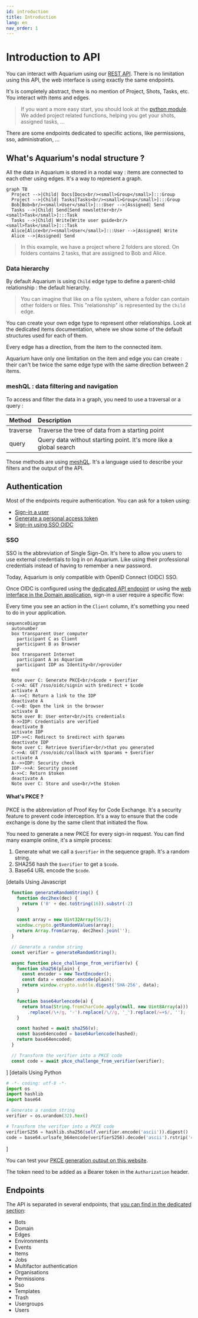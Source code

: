 ```yaml
---
id: introduction
title: Introduction
lang: en
nav_order: 1
---
```


# Introduction to API

You can interact with Aquarium using our [REST API](../rest). There is no limitation using this API, the web interface is using exactly the same endpoints.

It's is completely abstract, there is no mention of Project, Shots, Tasks, etc. You interact with items and edges.

> If you want a more easy start, you should look at the [python module](./modules/python/index.md). We added project related functions, helping you get your shots, assigned tasks, ...

There are some endpoints dedicated to specific actions, like permissions, sso, administration, ...

## What's Aquarium's nodal structure ?

All the data in Aquarium is stored in a nodal way : items are connected to each other using edges. It's a way to represent a graph.

<!-- Create a mermaid graph with a project, connected to 2 folders (Docs, Tasks) with 2 tasks (Write user guide and Send newsletter) -->

```mermaid
graph TB
  Project -->|Child| Docs[Docs<br/><small>Group</small>]:::Group
  Project -->|Child| Tasks[Tasks<br/><small>Group</small>]:::Group
  Bob[Bob<br/><small>User</small>]:::User -->|Assigned| Send
  Tasks -->|Child| Send[Send newsletter<br/><small>Task</small>]:::Task
  Tasks -->|Child| Write[Write user guide<br/><small>Task</small>]:::Task
  Alice[Alice<br/><small>User</small>]:::User -->|Assigned| Write
  Alice -->|Assigned| Send
```

> In this example, we have a project where 2 folders are stored. On folders contains 2 tasks, that are assigned to Bob and Alice.

### Data hierarchy

By default Aquarium is using `Child` edge type to define a parent-child relationship : the default hierarchy.

> You can imagine that like on a file system, where a folder can contain other folders or files. This "relationship" is represented by the `Child` edge.

You can create your own edge type to represent other relationships. Look at the dedicated items documentation, where we show some of the default structures used for each of them.

Every edge has a direction, from the item to the connected item.

Aquarium have only one limitation on the item and edge you can create : their can't be twice the same edge type with the same direction between 2 items.

### meshQL : data filtering and navigation

To access and filter the data in a graph, you need to use a traversal or a query :

| Method   | Description                                                       |
| :------- | :---------------------------------------------------------------- |
| traverse | Traverse the tree of data from a starting point                   |
| query    | Query data without starting point. It's more like a global search |

Those methods are using [meshQL](./meshql.md). It's a language used to describe your filters and the output of the API.

## Authentication

Most of the endpoints require authentication. You can ask for a token using:

- [Sign-in a user](../rest/users/signin)
- [Generate a personal access token](../rest/users/create%20personal%20access%20token)
- [Sign-in using SSO OIDC](../rest/sso/oidc/signin)

### SSO

SSO is the abbreviation of Single Sign-On. It's here to allow you users to use external credentials to log in on Aquarium. Like using their professional credentials instead of having to remember a new password.

Today, Aquarium is only compatible with OpenID Connect (OIDC) SSO.

Once OIDC is configured using the [dedicated API endpoint](../rest/sso/oidc/create) or using the [web interface in the Domain application](../web/applications/domain.md#sso), sign-in a user require a specific flow:

Every time you see an action in the `Client` column, it's something you need to do in your application.

```mermaid
sequenceDiagram
  autonumber
  box transparent User computer
    participant C as Client
    participant B as Browser
  end
  box transparent Internet
    participant A as Aquarium
    participant IDP as Identity<br/>provider
  end

  Note over C: Generate PKCE<br/>$code + $verifier
  C->>A: GET /sso/oidc/signin with $redirect + $code
  activate A
  A-->>C: Return a link to the IDP
  deactivate A
  C->>B: Open the link in the browser
  activate B
  Note over B: User enter<br/>its credentials
  B->>IDP: Credentials are verified
  deactivate B
  activate IDP
  IDP->>C: Redirect to $redirect with $params
  deactivate IDP
  Note over C: Retrieve $verifier<br/>that you generated
  C->>A: GET /sso/oidc/callback with $params + $verifier
  activate A
  A-->>IDP: Security check
  IDP-->>A: Security passed
  A->>C: Return $token
  deactivate A
  Note over C: Store and use<br/>the $token
```

#### What's PKCE ?

PKCE is the abbreviation of Proof Key for Code Exchange. It's a security feature to prevent code interception. It's a way to ensure that the code exchange is done by the same client that initiated the flow.

You need to generate a new PKCE for every sign-in request. You can find many example online, it's a simple process:

1. Generate what we call a `$verifier` in the sequence graph. It's a random string.
2. SHA256 hash the `$verifier` to get a `$code`.
3. Base64 URL encode the `$code`.

[details Using Javascript

```javascript
  function generateRandomString() {
    function dec2hex(dec) {
      return ('0' + dec.toString(16)).substr(-2)
    }

    const array = new Uint32Array(56/2);
    window.crypto.getRandomValues(array);
    return Array.from(array, dec2hex).join('');
  }

  // Generate a random string
  const verifier = generateRandomString();

  async function pkce_challenge_from_verifier(v) {
    function sha256(plain) {
      const encoder = new TextEncoder();
      const data = encoder.encode(plain);
      return window.crypto.subtle.digest('SHA-256', data);
    }

    function base64urlencode(a) {
      return btoa(String.fromCharCode.apply(null, new Uint8Array(a)))
        .replace(/\+/g, '-').replace(/\//g, '_').replace(/=+$/, '');
    }

    const hashed = await sha256(v);
    const base64encoded = base64urlencode(hashed);
    return base64encoded;
  }

  // Transform the verifier into a PKCE code
  const code = await pkce_challenge_from_verifier(verifier);
```

]
[details Using Python

```python
# -*- coding: utf-8 -*-
import os
import hashlib
import base64

# Generate a random string
verifier = os.urandom(32).hex()

# Transform the verifier into a PKCE code
verifierS256 = hashlib.sha256(self.verifier.encode('ascii')).digest()
code = base64.urlsafe_b64encode(verifierS256).decode('ascii').rstrip('=')
```
]

You can test your [PKCE generation output on this website](https://example-app.com/pkce).

The token need to be added as a Bearer token in the `Authorization` header.

## Endpoints

The API is separated in several endpoints, that [you can find in the dedicated section](../rest/):


- Bots
- Domain
- Edges
- Environments
- Events
- Items
- Jobs
- Multifactor authentication
- Organisations
- Permissions
- Sso
- Templates
- Trash
- Usergroups
- Users